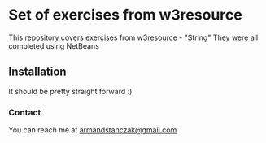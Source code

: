 # Set of exercises from w3resource

This repository covers exercises from w3resource - "String"
They were all completed using NetBeans

## Installation

It should be pretty straight forward :)

### Contact

You can reach me at armandstanczak@gmail.com
